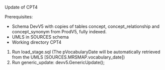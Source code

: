 Update of CPT4

Prerequisites:
- Schema DevV5 with copies of tables concept, concept_relationship and concept_synonym from ProdV5, fully indexed. 
- UMLS in SOURCES schema
- Working directory CPT4

1. Run load_stage.sql (The pVocabularyDate will be automatically retrieved from the UMLS [SOURCES.MRSMAP.vocabulary_date])
2. Run generic_update: devv5.GenericUpdate();

 